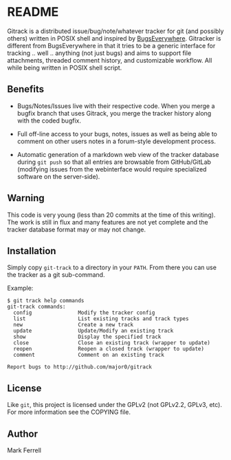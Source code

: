 # README

Gitrack is a distributed issue/bug/note/whatever tracker for git (and possibly
others) written in POSIX shell and inspired by
[BugsEverywhere](http://www.bugseverywhere.org). Gitracker is
different from BugsEverywhere in that it tries to be a generic interface for
tracking .. well .. anything (not just bugs) and aims to support file
attachments, threaded comment history, and customizable workflow.  All while
being written in POSIX shell script.

## Benefits

 - Bugs/Notes/Issues live with their respective code.  When you merge a bugfix
   branch that uses Gitrack, you merge the tracker history along with the coded
   bugfix.

 - Full off-line access to your bugs, notes, issues as well as being able to
   comment on other users notes in a forum-style development process.

 - Automatic generation of a markdown web view of the tracker database during
   `git push` so that all entries are browsable from GitHub/GitLab (modifying
   issues from the webinterface would require specialized software on the
   server-side).

## Warning

This code is very young (less than 20 commits at the time of this writing).
The work is still in flux and many features are not yet complete and the
tracker database format may or may not change.

## Installation

Simply copy `git-track` to a directory in your `PATH`.  From there you can use
the tracker as a git sub-command.

Example:

```
$ git track help commands
git-track commands:
  config               Modify the tracker config
  list                 List existing tracks and track types
  new                  Create a new track
  update               Update/Modify an existing track
  show                 Display the specified track
  close                Close an existing track (wrapper to update)
  reopen               Reopen a closed track (wrapper to update)
  comment              Comment on an existing track

Report bugs to http://github.com/major0/gitrack
```

## License

Like `git`, this project is licensed under the GPLv2 (not GPLv2.2, GPLv3, etc).
For more information see the COPYING file.

## Author

Mark Ferrell

